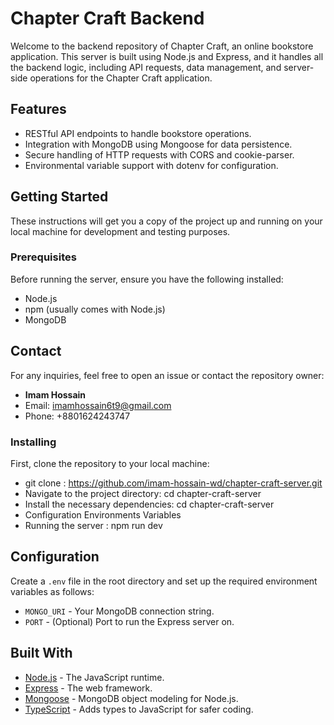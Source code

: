 
# Chapter Craft Backend

Welcome to the backend repository of Chapter Craft, an online bookstore application. This server is built using Node.js and Express, and it handles all the backend logic, including API requests, data management, and server-side operations for the Chapter Craft application.

## Features

- RESTful API endpoints to handle bookstore operations.
- Integration with MongoDB using Mongoose for data persistence.
- Secure handling of HTTP requests with CORS and cookie-parser.
- Environmental variable support with dotenv for configuration.

## Getting Started

These instructions will get you a copy of the project up and running on your local machine for development and testing purposes.

### Prerequisites

Before running the server, ensure you have the following installed:
- Node.js
- npm (usually comes with Node.js)
- MongoDB

## Contact

For any inquiries, feel free to open an issue or contact the repository owner:

-   **Imam Hossain**
-   Email: [imamhossain6t9@gmail.com](mailto:imamhossain6t9@gmail.com)
-   Phone: +8801624243747


### Installing

First, clone the repository to your local machine:
- git clone : https://github.com/imam-hossain-wd/chapter-craft-server.git
- Navigate to the project directory: cd chapter-craft-server
- Install the necessary dependencies: cd chapter-craft-server
-  Configuration Environments Variables
-  Running the server : npm run dev
## Configuration

Create a `.env` file in the root directory and set up the required environment variables as follows:

-   `MONGO_URI` - Your MongoDB connection string.
-   `PORT` - (Optional) Port to run the Express server on.
## Built With

-   [Node.js](https://nodejs.org/) - The JavaScript runtime.
-   [Express](https://expressjs.com/) - The web framework.
-   [Mongoose](https://mongoosejs.com/) - MongoDB object modeling for Node.js.
-   [TypeScript](https://www.typescriptlang.org/) - Adds types to JavaScript for safer coding.




